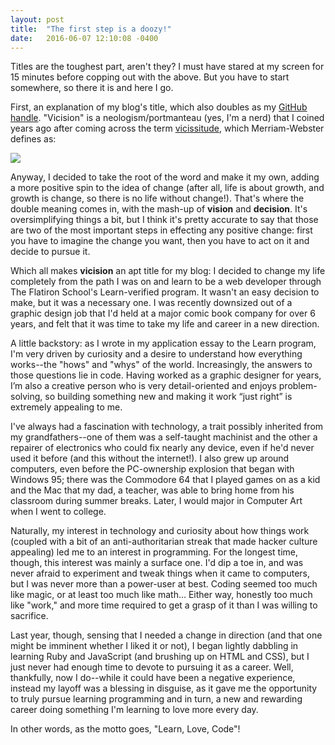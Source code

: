 ```yaml
---
layout: post
title:  "The first step is a doozy!"
date:   2016-06-07 12:10:08 -0400
---
```


Titles are the toughest part, aren't they? I must have stared at my screen for 15 minutes before copping out with the above. But you have to start somewhere, so there it is and here I go.

First, an explanation of my blog's title, which also doubles as my [GitHub handle](http://github.com/vicision). "Vicision" is a neologism/portmanteau (yes, I'm a nerd) that I coined years ago after coming across the term [vicissitude](http://www.merriam-webster.com/dictionary/vicissitude), which Merriam-Webster defines as: 

![](http://i.imgur.com/quzF9bF.png)

Anyway, I decided to take the root of the word and make it my own, adding a more positive spin to the idea of change (after all, life is about growth, and growth is change, so there is no life without change!). That's where the double meaning comes in, with the mash-up of **vision** and **decision**. It's oversimplifying things a bit, but I think it's pretty accurate to say that those are two of the most important steps in effecting any positive change: first you have to imagine the change you want, then you have to act on it and decide to pursue it. 

Which all makes **vicision** an apt title for my blog: I decided to change my life completely from the path I was on and learn to be a web developer through The Flatiron School's Learn-verified program. It wasn't an easy decision to make, but it was a necessary one. I was recently downsized out of a graphic design job that I'd held at a major comic book company for over 6 years, and felt that it was time to take my life and career in a new direction. 

A little backstory: as I wrote in my application essay to the Learn program, I'm very driven by curiosity and a desire to understand how everything works--the "hows" and "whys" of the world. Increasingly, the answers to those questions lie in code. Having worked as a graphic designer for years, I’m also a creative person who is very detail-oriented and enjoys problem-solving, so building something new and making it work “just right” is extremely appealing to me. 

I've always had a fascination with technology, a trait possibly inherited from my grandfathers--one of them was a self-taught machinist and the other a repairer of electronics who could fix nearly any device, even if he'd never used it before (and this without the internet!). I also grew up around computers, even before the PC-ownership explosion that began with Windows 95; there was the Commodore 64 that I played games on as a kid and the Mac that my dad, a teacher, was able to bring home from his classroom during summer breaks. Later, I would major in Computer Art when I went to college. 

Naturally, my interest in technology and curiosity about how things work (coupled with a bit of an anti-authoritarian streak that made hacker culture appealing) led me to an interest in programming. For the longest time, though, this interest was mainly a surface one. I'd dip a toe in, and was never afraid to experiment and tweak things when it came to computers, but I was never more than a power-user at best. Coding seemed too much like magic, or at least too much like math... Either way, honestly too much like "work," and more time required to get a grasp of it than I was willing to sacrifice.

Last year, though, sensing that I needed a change in direction (and that one might be imminent whether I liked it or not), I began lightly dabbling in learning Ruby and JavaScript (and brushing up on HTML and CSS), but I just never had enough time to devote to pursuing it as a career. Well, thankfully, now I do--while it could have been a negative experience, instead my layoff was a blessing in disguise, as it gave me the opportunity to truly pursue learning programming and in turn, a new and rewarding career doing something I'm learning to love more every day. 

In other words, as the motto goes, "Learn, Love, Code"! 
